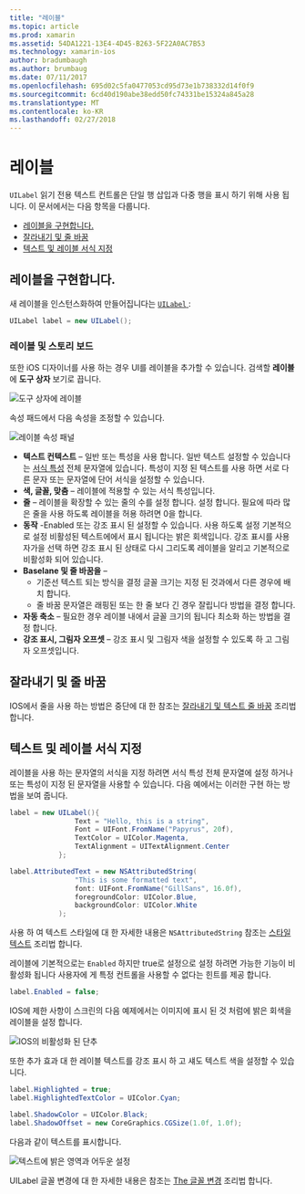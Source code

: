```yaml
---
title: "레이블"
ms.topic: article
ms.prod: xamarin
ms.assetid: 54DA1221-13E4-4D45-B263-5F22A0AC7B53
ms.technology: xamarin-ios
author: bradumbaugh
ms.author: brumbaug
ms.date: 07/11/2017
ms.openlocfilehash: 695d02c5fa0477053cd95d73e1b738332d14f0f9
ms.sourcegitcommit: 6cd40d190abe38edd50fc74331be15324a845a28
ms.translationtype: MT
ms.contentlocale: ko-KR
ms.lasthandoff: 02/27/2018
---
```

# <a name="labels"></a>레이블

`UILabel` 읽기 전용 텍스트 컨트롤은 단일 행 삽입과 다중 행을 표시 하기 위해 사용 됩니다. 이 문서에서는 다음 항목을 다룹니다.

- [레이블을 구현합니다.](#Implementing_a_Label)
- [잘라내기 및 줄 바꿈](#Truncating_and_Wrapping)
- [텍스트 및 레이블 서식 지정](#Formatting_Text_and_Label)

## <a name="implementing-a-label"></a>레이블을 구현합니다.

새 레이블을 인스턴스화하여 만들어집니다는 [ `UILabel` ](https://developer.xamarin.com/api/type/UIKit.UILabel/):

```csharp
UILabel label = new UILabel();
```

### <a name="labels-and-storyboards"></a>레이블 및 스토리 보드

또한 iOS 디자이너를 사용 하는 경우 UI를 레이블을 추가할 수 있습니다. 검색할 **레이블** 에 **도구 상자** 보기로 끕니다.

![도구 상자에 레이블](labels-images/image3.png)

속성 패드에서 다음 속성을 조정할 수 있습니다.

![레이블 속성 패널](labels-images/image2.png)

- **텍스트 컨텍스트** – 일반 또는 특성을 사용 합니다. 일반 텍스트 설정할 수 있습니다는 [서식 특성](#Formatting_Text_and_Label) 전체 문자열에 있습니다. 특성이 지정 된 텍스트를 사용 하면 서로 다른 문자 또는 문자열에 단어 서식을 설정할 수 있습니다.
- **색, 글꼴, 맞춤** – 레이블에 적용할 수 있는 서식 특성입니다.
- **줄** – 레이블을 확장할 수 있는 줄의 수를 설정 합니다. 설정 합니다. 필요에 따라 많은 줄을 사용 하도록 레이블을 허용 하려면 0을 합니다.
- **동작** -Enabled 또는 강조 표시 된 설정할 수 있습니다. 사용 하도록 설정 기본적으로 설정 비활성된 텍스트에에서 표시 됩니다는 밝은 회색입니다. 강조 표시를 사용자가을 선택 하면 강조 표시 된 상태로 다시 그리도록 레이블을 알리고 기본적으로 비활성화 되어 있습니다.
- **Baselane 및 줄 바꿈을** – 
    - 기준선 텍스트 되는 방식을 결정 글꼴 크기는 지정 된 것과에서 다른 경우에 배치 합니다.
    - 줄 바꿈 문자열은 래핑된 또는 한 줄 보다 긴 경우 잘립니다 방법을 결정 합니다.
- **자동 축소** – 필요한 경우 레이블 내에서 글꼴 크기의 됩니다 최소화 하는 방법을 결정 합니다.
- **강조 표시, 그림자 오프셋** – 강조 표시 및 그림자 색을 설정할 수 있도록 하 고 그림자 오프셋입니다.

## <a name="truncating-and-wrapping"></a>잘라내기 및 줄 바꿈

IOS에서 줄을 사용 하는 방법은 중단에 대 한 참조는 [잘라내기 및 텍스트 줄 바꿈](https://developer.xamarin.com/recipes/ios/standard_controls/labels/uilabel-truncate-wrap-text/) 조리법 합니다.

## <a name="formatting-text-and-label"></a>텍스트 및 레이블 서식 지정

레이블을 사용 하는 문자열의 서식을 지정 하려면 서식 특성 전체 문자열에 설정 하거나 또는 특성이 지정 된 문자열을 사용할 수 있습니다. 다음 예에서는 이러한 구현 하는 방법을 보여 줍니다.

```csharp
label = new UILabel(){
                Text = "Hello, this is a string",
                Font = UIFont.FromName("Papyrus", 20f),
                TextColor = UIColor.Magenta,
                TextAlignment = UITextAlignment.Center
            };
```

```csharp
label.AttributedText = new NSAttributedString(
                "This is some formatted text",
                font: UIFont.FromName("GillSans", 16.0f),
                foregroundColor: UIColor.Blue,
                backgroundColor: UIColor.White
            );
```

사용 하 여 텍스트 스타일에 대 한 자세한 내용은 `NSAttributedString` 참조는 [스타일 텍스트](https://developer.xamarin.com/recipes/ios/standard_controls/text_field/style_text/) 조리법 합니다.

레이블에 기본적으로는 `Enabled` 하지만 true로 설정으로 설정 하려면 가능한 기능이 비활성화 됩니다 사용자에 게 특정 컨트롤을 사용할 수 없다는 힌트를 제공 합니다.

```csharp
label.Enabled = false;
```

IOS에 제한 사항이 스크린의 다음 예제에서는 이미지에 표시 된 것 처럼에 밝은 회색을 레이블을 설정 합니다.

![IOS의 비활성화 된 단추](labels-images/image1.png)

또한 추가 효과 대 한 레이블 텍스트를 강조 표시 하 고 섀도 텍스트 색을 설정할 수 있습니다.

```csharp
label.Highlighted = true;
label.HighlightedTextColor = UIColor.Cyan;

label.ShadowColor = UIColor.Black;
label.ShadowOffset = new CoreGraphics.CGSize(1.0f, 1.0f);
```

다음과 같이 텍스트를 표시합니다.

![텍스트에 밝은 영역과 어두운 설정](labels-images/image4.png)

UILabel 글꼴 변경에 대 한 자세한 내용은 참조는 [The 글꼴 변경](https://developer.xamarin.com/recipes/ios/standard_controls/labels/change_the_font/) 조리법 합니다.






